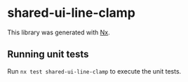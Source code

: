 # shared-ui-line-clamp

This library was generated with [Nx](https://nx.dev).

## Running unit tests

Run `nx test shared-ui-line-clamp` to execute the unit tests.
